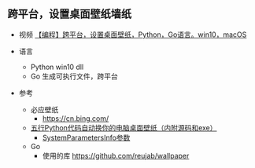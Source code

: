 
 ## 跨平台，设置桌面壁纸墙纸

- 视频 [【编程】跨平台，设置桌面壁纸，Python，Go语言。win10，macOS](https://www.bilibili.com/video/BV1Ph411X7z9/)

 - 语言
    - Python win10 dll
    - Go 生成可执行文件，跨平台
    
- 参考
    - 必应壁纸
        - https://cn.bing.com/
    - [五行Python代码自动换你的电脑桌面壁纸（内附源码和exe）](https://cloud.tencent.com/developer/article/1661753)
        - [SystemParametersInfo参数](https://blog.csdn.net/theplayerwuliang/article/details/6049934)
    - Go
        - 使用的库 https://github.com/reujab/wallpaper